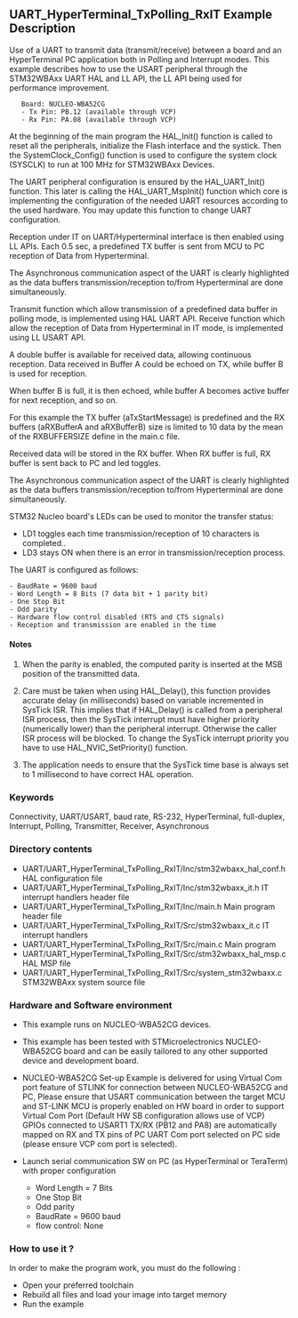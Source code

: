 ## <b>UART_HyperTerminal_TxPolling_RxIT Example Description</b>

Use of a UART to transmit data (transmit/receive)
between a board and an HyperTerminal PC application both in Polling and Interrupt
modes. This example describes how to use the USART peripheral through
the STM32WBAxx UART HAL and LL API, the LL API being used for performance improvement.

       Board: NUCLEO-WBA52CG
       - Tx Pin: PB.12 (available through VCP)
       - Rx Pin: PA.08 (available through VCP)

At the beginning of the main program the HAL_Init() function is called to reset
all the peripherals, initialize the Flash interface and the systick.
Then the SystemClock_Config() function is used to configure the system
clock (SYSCLK) to run at 100 MHz for STM32WBAxx Devices.

The UART peripheral configuration is ensured by the HAL_UART_Init() function.
This later is calling the HAL_UART_MspInit() function which core is implementing
the configuration of the needed UART resources according to the used hardware.
You may update this function to change UART configuration.

Reception under IT on UART/Hyperterminal interface is then enabled using LL APIs.
Each 0.5 sec, a predefined TX buffer is sent from MCU to PC reception of Data from Hyperterminal.

The Asynchronous communication aspect of the UART is clearly highlighted as the
data buffers transmission/reception to/from Hyperterminal are done simultaneously.

Transmit function which allow transmission of a predefined data buffer
in polling mode, is implemented using HAL UART API.
Receive function which allow the reception of Data from Hyperterminal in
IT mode, is implemented using LL USART API.

A double buffer is available for received data, allowing continuous reception.
Data received in Buffer A could be echoed on TX, while buffer B is used for reception.

When buffer B is full, it is then echoed, while buffer A becomes active buffer for next reception, and so on.

For this example the TX buffer (aTxStartMessage) is predefined and the RX buffers (aRXBufferA and aRXBufferB)
size is limited to 10 data by the mean of the RXBUFFERSIZE define in the main.c file.

Received data will be stored in the RX buffer.
When RX buffer is full, RX buffer is sent back to PC and led toggles.

The Asynchronous communication aspect of the UART is clearly highlighted as the
data buffers transmission/reception to/from Hyperterminal are done simultaneously.

STM32 Nucleo board's LEDs can be used to monitor the transfer status:

 - LD1 toggles each time transmission/reception of 10 characters is completed..
 - LD3 stays ON when there is an error in transmission/reception process.

The UART is configured as follows:

    - BaudRate = 9600 baud
    - Word Length = 8 Bits (7 data bit + 1 parity bit)
    - One Stop Bit
    - Odd parity
    - Hardware flow control disabled (RTS and CTS signals)
    - Reception and transmission are enabled in the time

#### <b>Notes</b>

 1. When the parity is enabled, the computed parity is inserted at the MSB
    position of the transmitted data.

 2. Care must be taken when using HAL_Delay(), this function provides accurate delay (in milliseconds)
    based on variable incremented in SysTick ISR. This implies that if HAL_Delay() is called from
    a peripheral ISR process, then the SysTick interrupt must have higher priority (numerically lower)
    than the peripheral interrupt. Otherwise the caller ISR process will be blocked.
    To change the SysTick interrupt priority you have to use HAL_NVIC_SetPriority() function.

 3. The application needs to ensure that the SysTick time base is always set to 1 millisecond
    to have correct HAL operation.

### <b>Keywords</b>

Connectivity, UART/USART, baud rate, RS-232, HyperTerminal, full-duplex, Interrupt, Polling,
Transmitter, Receiver, Asynchronous

### <b>Directory contents</b>

  - UART/UART_HyperTerminal_TxPolling_RxIT/Inc/stm32wbaxx_hal_conf.h    HAL configuration file
  - UART/UART_HyperTerminal_TxPolling_RxIT/Inc/stm32wbaxx_it.h          IT interrupt handlers header file
  - UART/UART_HyperTerminal_TxPolling_RxIT/Inc/main.h                   Main program header file
  - UART/UART_HyperTerminal_TxPolling_RxIT/Src/stm32wbaxx_it.c          IT interrupt handlers
  - UART/UART_HyperTerminal_TxPolling_RxIT/Src/main.c                   Main program
  - UART/UART_HyperTerminal_TxPolling_RxIT/Src/stm32wbaxx_hal_msp.c     HAL MSP file
  - UART/UART_HyperTerminal_TxPolling_RxIT/Src/system_stm32wbaxx.c      STM32WBAxx system source file


### <b>Hardware and Software environment</b>

  - This example runs on NUCLEO-WBA52CG devices.

  - This example has been tested with STMicroelectronics NUCLEO-WBA52CG board and can be
    easily tailored to any other supported device and development board.

  - NUCLEO-WBA52CG Set-up
    Example is delivered for using Virtual Com port feature of STLINK for connection between NUCLEO-WBA52CG and PC,
    Please ensure that USART communication between the target MCU and ST-LINK MCU is properly enabled
    on HW board in order to support Virtual Com Port (Default HW SB configuration allows use of VCP)
    GPIOs connected to USART1 TX/RX (PB12 and PA8) are automatically mapped
    on RX and TX pins of PC UART Com port selected on PC side (please ensure VCP com port is selected).

  - Launch serial communication SW on PC (as HyperTerminal or TeraTerm) with proper configuration
    - Word Length = 7 Bits
    - One Stop Bit
    - Odd parity
    - BaudRate = 9600 baud
    - flow control: None


### <b>How to use it ?</b>

In order to make the program work, you must do the following :

 - Open your preferred toolchain
 - Rebuild all files and load your image into target memory
 - Run the example

